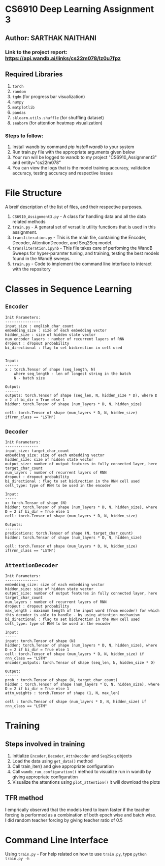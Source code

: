 # CS6910 Deep Learning Assignment 3

## Author: SARTHAK NAITHANI

### Link to the project report: https://api.wandb.ai/links/cs22m078/lz0u7fpz


## Required Libraries
1. `torch`
2. `random`
3. `tqdm` (for progress bar visualization)
4. `numpy`
5. `matplotlib`
6. `pandas`
7. `sklearn.utils.shuffle` (for shuffling dataset)
8. `seaborn` (for attention heatmap visualization)


### Steps to follow:

1. Install wandb by command *pip install wandb* to your system
2. Run train.py file with the appropriate arguments given below
3. Your run will be logged to wandb to my project "CS6910_Assignment3" and entity="cs22m078"
4. You can view the logs that is the model training accuracy, validation accuracy, testing accuracy and respective losses

# File Structure
A breif description of the list of files, and their respective purposes.
1. `CS6910_Assignment3.py` - A class for handling data and all the data related methods
2. `train.py` - A genaral set of versatile utility functions that is used in this assignment.
3. `transliteration.py` - This is the main file, containing the Encoder, Decoder, AttentionDecoder, and Seq2Seq model.
4. `transliteration.ipynb` - This file takes care of perfoming the WandB Sweeps for hyper-paramter tuning, and training, testing the best models found in the WandB sweeps.
5. `train.py` - Code to implement the command line interface to interact with the repository

# Classes in Sequence Learning
## `Encoder`
    Init Parameters:
    ----------------
    input_size : english_char_count
    embedding_size : size of each embedding vector
    hidden_size : size of hidden state vector
    num_encoder_layers : number of recurrent layers of RNN
    dropout : dropout probability
    bi_directional : flag to set bidirection in cell used
    

    Input:
    ------
    x : torch.Tensor of shape (seq_length, N)
        where seq_length - len of longest string in the batch
        N - batch size

    Output:
    ------
    outputs: torch.Tensor of shape (seq_len, N, hidden_size * D), where D = 2 if bi_dir = True else 1
    hidden: torch.Tensor of shape (num_layers * D, N, hidden_size)

    cell: torch.Tensor of shape (num_layers * D, N, hidden_size) if(rnn_class == "LSTM")
## `Decoder`
    Init Parameters:
    ---------------
    input_size: target_char_count
    embedding_size: size of each embedding vector
    hidden_size: size of hidden state vector
    output_size: number of output features in fully connected layer, here target_char_count
    num_layers : number of recurrent layers of RNN
    dropout : dropout probability
    bi_directional : flag to set bidirection in the RNN cell used
    cell_type: type of RNN to be used in the encoder

    Input:
    -----
    x: torch.Tensor of shape (N)
    hidden: torch.Tensor of shape (num_layers * D, N, hidden_size), where D = 2 if bi_dir = True else 1
    cell: torch.Tensor of shape (num_layers * D, N, hidden_size)

    Outputs:
    -------
    predications: torch.Tensor of shape (N, target_char_count)
    hidden: torch.Tensor of shape (num_layers * D, N, hidden_size)
    
    cell: torch.Tensor of shape (num_layers * D, N, hidden_size) if(rnn_class == "LSTM")
## `AttentionDecoder`
    Init Parameters:
    ---------------
    embedding_size: size of each embedding vector
    hidden_size: size of hidden state vector
    output_size: number of output features in fully connected layer, here target_char_count
    num_layers : number of recurrent layers of RNN
    dropout : dropout probability
    max_length : maximum length of the input word (from encoder) for which this decoder is able to handle - by using attention mechanism
    bi_directional : flag to set bidirection in the RNN cell used
    cell_type: type of RNN to be used in the encoder

    Input:
    -----
    input: torch.Tensor of shape (N)
    hidden: torch.Tensor of shape (num_layers * D, N, hidden_size), where D = 2 if bi_dir = True else 1
    cell: torch.Tensor of shape (num_layers * D, N, hidden_size) if rnn_class == "LSTM"
    encoder_outputs: torch.Tensor of shape (seq_len, N, hidden_size * D)

    Output:
    ------
    prob : torch.Tensor of shape (N, target_char_count)
    hidden : torch.Tensor of shape (num_layers * D, N, hidden_size), where D = 2 if bi_dir = True else 1
    attn_weights : torch.Tensor of shape (1, N, max_len)

    cell : torch.Tensor of shape (num_layers * D, N, hidden_size) if rnn_class == "LSTM"


# Training
## Steps involved in training
1. Initialize `Encoder`, `Decoder`, `AttnDecoder` and `Seq2Seq` objects
2. Load the data using `get_data()` method
3. Call train_iter() and give appropriate configuration
4. Call `wandb_run_configuration()` method to visualize run in wandb by giving appropriate configuration
5. Visualize the attentions using `plot_attention()` it will download the plots

## TFR method
I emprically observed that the models tend to learn faster if the teacher forcing is performed as a combination of both epoch wise and batch wise.  
I did random teacher forcing by giving teacher ratio of 0.5

# Command Line Interface
Using `train.py` - For help related on how to use `train.py`, type `python train.py -h`  
